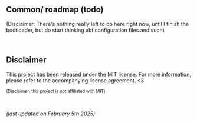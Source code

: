 ## Common/ roadmap (todo)

(Disclaimer: There's nothing really left to do here right now, until I finish
the bootloader, but do start thinking abt configuration files and such)

&nbsp;

## Disclaimer

This project has been released under the [MIT license](https://choosealicense.com/licenses/mit/).
For more information, please refer to the accompanying license agreement. <3

<sub>(Disclaimer: this project is not affiliated with MIT)</sub>

&nbsp;

*(last updated on February 5th 2025)*
